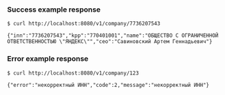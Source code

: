 ### Success example response

```
$ curl http://localhost:8080/v1/company/7736207543

{"inn":"7736207543","kpp":"770401001","name":"ОБЩЕСТВО С ОГРАНИЧЕННОЙ ОТВЕТСТВЕННОСТЬЮ \"ЯНДЕКС\"","ceo":"Савиновский Артем Геннадьевич"}
```

### Error example response
```
$ curl http://localhost:8080/v1/company/123

{"error":"некорректный ИНН","code":2,"message":"некорректный ИНН"}
```

